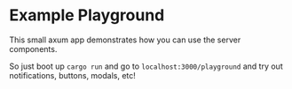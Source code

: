# Example Playground

This small axum app demonstrates how you can use the server components.

So just boot up `cargo run` and go to `localhost:3000/playground` and try out notifications, buttons, modals, etc!
